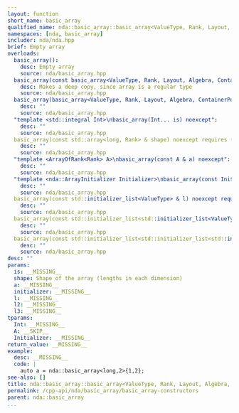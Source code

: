 ```yaml
---
layout: function
short_name: basic_array
qualified_name: nda::basic_array::basic_array<ValueType, Rank, Layout, Algebra, ContainerPolicy>
namespaces: [nda, basic_array]
includer: nda/nda.hpp
brief: Empty array
overloads:
  basic_array():
    desc: Empty array
    source: nda/basic_array.hpp
  basic_array(const basic_array<ValueType, Rank, Layout, Algebra, ContainerPolicy> & ) noexcept:
    desc: Makes a deep copy, since array is a regular type
    source: nda/basic_array.hpp
  basic_array(basic_array<ValueType, Rank, Layout, Algebra, ContainerPolicy> && ):
    desc: ""
    source: nda/basic_array.hpp
  "template <std::integral Int>\nbasic_array(Int... is) noexcept":
    desc: ""
    source: nda/basic_array.hpp
  basic_array(const std::array<long, Rank> & shape) noexcept requires (std::is_default_constructible_v<ValueType>):
    desc: ""
    source: nda/basic_array.hpp
  "template <ArrayOfRank<Rank> A>\nbasic_array(const A & a) noexcept":
    desc: ""
    source: nda/basic_array.hpp
  "template <nda::ArrayInitializer Initializer>\nbasic_array(const Initializer & initializer) noexcept(noexcept(initializer.invoke(*this)))":
    desc: ""
    source: nda/basic_array.hpp
  basic_array(const std::initializer_list<ValueType> & l) noexcept requires (Rank == 1):
    desc: ""
    source: nda/basic_array.hpp
  basic_array(const std::initializer_list<std::initializer_list<ValueType> > & l2) noexcept requires ((Rank == 2)):
    desc: ""
    source: nda/basic_array.hpp
  basic_array(const std::initializer_list<std::initializer_list<std::initializer_list<ValueType> > > & l3) noexcept:
    desc: ""
    source: nda/basic_array.hpp
desc: ""
params:
  is: __MISSING__
  shape: Shape of the array (lengths in each dimension)
  a: __MISSING__
  initializer: __MISSING__
  l: __MISSING__
  l2: __MISSING__
  l3: __MISSING__
tparams:
  Int: __MISSING__
  A: __SKIP__
  Initializer: __MISSING__
return_value: __MISSING__
example:
  desc: __MISSING__
  code: |
    auto a = nda::basic_array<long,2>{1,2};
see-also: []
title: nda::basic_array::basic_array<ValueType, Rank, Layout, Algebra, ContainerPolicy>
permalink: /cpp-api/nda/basic_array/basic_array-constructors
parent: nda::basic_array
...
```


